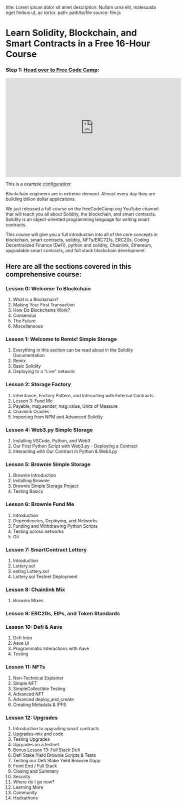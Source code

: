 title: Lorem ipsum dolor sit amet
description: Nullam urna elit, malesuada eget finibus ut, ac tortor.
path: path/to/file
source: file.js

# Learn Solidity, Blockchain, and Smart Contracts in a Free 16-Hour Course

### Step 1: [Head over to Free Code Camp](https://www.freecodecamp.org/news/learn-solidity-blockchain-and-smart-contracts-in-a-free/):


<iframe width="560" height="315" src="https://www.youtube.com/embed/M576WGiDBdQ" title="YouTube video player" frameborder="0" allow="accelerometer; autoplay; clipboard-write; encrypted-media; gyroscope; picture-in-picture" allowfullscreen></iframe> 


This is a example [configuration](https://www.mkdocs.org/user-guide/configuration/):

Blockchain engineers are in extreme demand. Almost every day they are building billion dollar applications.

We just released a full course on the freeCodeCamp.org YouTube channel that will teach you all about Solidity, the blockchain, and smart contracts. Solidity is an object-oriented programming language for writing smart contracts.

This course will give you a full introduction into all of the core concepts in blockchain, smart contracts, solidity, NFTs/ERC721s, ERC20s, Coding Decentralized Finance (DeFi), python and solidity, Chainlink, Ethereum, upgradable smart contracts, and full stack blockchain development.

## Here are all the sections covered in this comprehensive course:

### Lesson 0: Welcome To Blockchain
1. What is a Blockchain?
2. Making Your First Transaction
3. How Do Blockchains Work?
4. Consensus
5. The Future
6. Miscellaneous

### Lesson 1: Welcome to Remix! Simple Storage
1. Everything in this section can be read about in the Solidity Documentation
2. Remix
3. Basic Solidity
4. Deploying to a "Live" network

### Lesson 2: Storage Factory
1. Inheritance, Factory Pattern, and Interacting with External Contracts
2. Lesson 3: Fund Me
3. Payable, msg.sender, msg.value, Units of Measure
4. Chainlink Oracles
5. Importing from NPM and Advanced Solidity

### Lesson 4: Web3.py Simple Storage
1. Installing VSCode, Python, and Web3
2. Our First Python Script with Web3.py - Deploying a Contract
3. Interacting with Our Contract in Python & Web3.py

### Lesson 5: Brownie Simple Storage
1. Brownie Introduction
2. Installing Brownie
3. Brownie Simple Storage Project
4. Testing Basics

### Lesson 6: Brownie Fund Me
1. Introduction
2. Dependencies, Deploying, and Networks
3. Funding and Withdrawing Python Scripts
4. Testing across networks
5. Git

### Lesson 7: SmartContract Lottery
1. Introduction
2. Lottery.sol
3. esting Lottery.sol
4. Lottery.sol Testnet Deployment

### Lesson 8: Chainlink Mix
1. Brownie Mixes

### Lesson 9: ERC20s, EIPs, and Token Standards

### Lesson 10: Defi & Aave
1. Defi Intro
2. Aave UI
3. Programmatic Interactions with Aave
4. Testing

### Lesson 11: NFTs
1. Non-Technical Explainer
2. Simple NFT
3. SimpleCollectible Testing
4. Advanced NFT
5. Advanced deploy_and_create
6. Creating Metadata & IPFS

### Lesson 12: Upgrades
1. Introduction to upgrading smart contracts
2. Upgrades-mix and code
3. Testing Upgrades
4. Upgrades on a testnet
5. Bonus Lesson 13: Full Stack Defi
6. Defi Stake Yield Brownie Scripts & Tests
7. Testing our Defi Stake Yield Brownie Dapp
8. Front End / Full Stack
9. Closing and Summary
10. Security
11. Where do I go now?
12. Learning More
13. Community
14. Hackathons